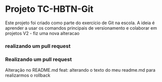 # Projeto TC-HBTN-Git
Este projeto foi criado como parte do exercício de Git na escola. 
A ideia é aprender a usar os comandos principais de versionamento e colaborar em projetos
V2 - fiz uma nova alteracao
### realizando um pull request
### Realizando um pull request

Alteração no README.md
feat: alterando o texto do meu readme.md para realizarmos o rollback

